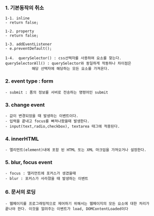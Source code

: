 
### 1. 기본동작의 취소
    1-1. inline
    - return false;

    1-2. property 
    - return false;

    1-3. addEventListener
    - e.preventDefault();

    1-4.  querySelector() : css선택자를 사용하여 요소를 찾는다.
    querySelectorAll() : querySelector와 동일하게 작동하나 차이점은
                해당 선택자에 해당하는 모든 요소를 가져온다.

### 2. event type : form
    - submit : 폼의 정보를 서버로 전송하는 명령어인 submit

### 3. change event
    - 값이 변경되었을 때 발생하는 이벤트이다.
    - 입력을 끝내고 focus를 빠져나왔을때 발생한다.
    - input(text,radio,checkbox), textarea 태그에 적용된다.


### 4. innerHTML
    - 엘리먼트(element)내에 포함 된 HTML 또는 XML 마크업을 가져오거나 설정한다.

### 5. blur, focus event
    - focus : 엘리먼트에 포커스가 생겼을때
    - blur : 포커스가 사라졌을 때 발생하는 이벤트

### 6. 문서의 로딩
    - 웹페이지를 프로그래밍적으로 제어하기 위해서는 웹페이지의 모든 요소에 대한 처리가
    끝나야 한다. 이것을 알려주는 이벤트가 load, DOMContentLoaded이다